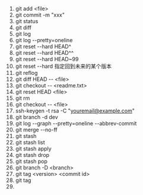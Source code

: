1. git add \<file>
2. git commit -m "xxx"
3. git status
4. git diff 
5. git log
6. git log --pretty=oneline
7. git reset --hard HEAD^
8. git reset --hard HEAD^^
9. git reset --hard HEAD~99
10. git reset --hard <id>   指定回到未来的某个版本
11. git reflog
12. git diff HEAD -- \<file>
13. git checkout -- \<readme.txt>
14. git reset HEAD \<file>
15. git rm
16. git checkout -- \<file>
17. ssh-keygen -t rsa -C "youremail@example.com"
18. git branch -d dev
19. git log --graph --pretty=oneline --abbrev-commit
20. git merge --no-ff
21.  git stash
22. git stash list 
23. git stash apply  
24. git stash drop
25. git stash pop 
26. git branch -D \<branch>
27. git tag \<version>  \<commit  id>
28. git tag  
29. 